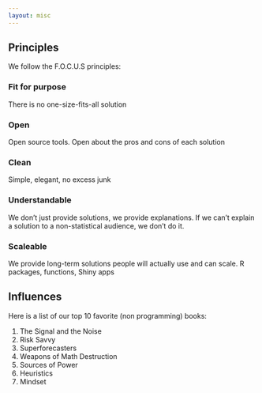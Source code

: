 ```yaml
---
layout: misc
---
```



## Principles

We follow the F.O.C.U.S principles:

### Fit for purpose
There is no one-size-fits-all solution

### Open

Open source tools.
Open about the pros and cons of each solution

### Clean

Simple, elegant, no excess junk

### Understandable

We don’t just provide solutions, we provide explanations. If we can’t explain a solution to a non-statistical audience, we don’t do it.

### Scaleable

We provide long-term solutions people will actually use and can scale.
R packages, functions, Shiny apps


## Influences

Here is a list of our top 10 favorite (non programming) books:

1. The Signal and the Noise
2. Risk Savvy
3. Superforecasters
4. Weapons of Math Destruction
5. Sources of Power
6. Heuristics
7. Mindset





